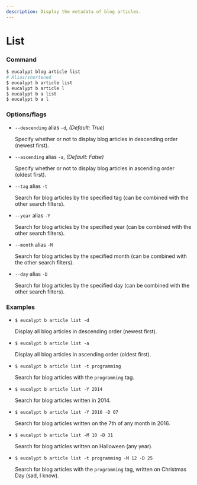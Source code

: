 ```yaml
---
description: Display the metadata of blog articles.
---
```


# List

### Command

```ruby
$ eucalypt blog article list
# Alias/shortened
$ eucalypt b article list
$ eucalypt b article l
$ eucalypt b a list
$ eucalypt b a l
```

### Options/flags

* `--descending` alias `-d`, _\(Default: True\)_

  Specify whether or not to display blog articles in descending order \(newest first\).

* `--ascending` alias `-a`, _\(Default: False\)_

  Specify whether or not to display blog articles in ascending order \(oldest first\).

* `--tag` alias `-t`

  Search for blog articles by the specified tag \(can be combined with the other search filters\).

* `--year` alias `-Y`

  Search for blog articles by the specified year \(can be combined with the other search filters\).

* `--month` alias `-M`

  Search for blog articles by the specified month \(can be combined with the other search filters\).

* `--day` alias `-D`

  Search for blog articles by the specified day \(can be combined with the other search filters\).

### Examples

* `$ eucalypt b article list -d`

  Display all blog articles in descending order \(newest first\).

* `$ eucalypt b article list -a`

  Display all blog articles in ascending order \(oldest first\).

* `$ eucalypt b article list -t programming`

  Search for blog articles with the `programming` tag.

* `$ eucalypt b article list -Y 2014`

  Search for blog articles written in 2014.

* `$ eucalypt b article list -Y 2016 -D 07`

  Search for blog articles written on the 7th of any month in 2016.

* `$ eucalypt b article list -M 10 -D 31`

  Search for blog articles written on Halloween \(any year\).

* `$ eucalypt b article list -t programming -M 12 -D 25`

  Search for blog articles with the `programming` tag, written on Christmas Day \(sad, I know\).

